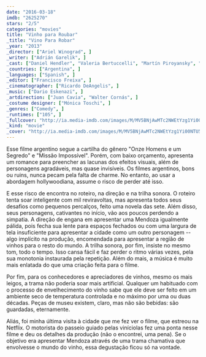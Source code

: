 ```yaml
---
date: "2016-03-18"
imdb: "2625270"
stars: "2/5"
categories: "movies"
title: "Vinho para Roubar"
_title: "Vino Para Robar"
_year: "2013"
_director: ["Ariel Winograd", ]
_writer: ["Adrián Garelik", ]
_cast: ["Daniel Hendler", "Valeria Bertuccelli", "Martín Piroyansky", "Pablo Rago", "Juan Leyrado", "Mario Alarcón", "Alan Sabbagh", "Luis Sagasti", "Esteban Balbi", ]
_countries: ["Argentina", ]
_languages: ["Spanish", ]
_editor: ["Francisco Freixa", ]
_cinematographer: ["Ricardo DeAngelis", ]
_music: ["Dario Eskenazi", ]
_artdirection: ["Juan Cavia", "Walter Cornás", ]
_costume designer: ["Mónica Toschi", ]
_genres: ["Comedy", ]
_runtimes: ["105", ]
_fullcover: "http://ia.media-imdb.com/images/M/MV5BNjAwMTc2NWEtYzg1Yi00NTU5LTgwOGUtODAzMTU5MTIxYTc3XkEyXkFqcGdeQXVyMTk0NDExMTM@.jpg"
_kind: "movie"
_cover: "http://ia.media-imdb.com/images/M/MV5BNjAwMTc2NWEtYzg1Yi00NTU5LTgwOGUtODAzMTU5MTIxYTc3XkEyXkFqcGdeQXVyMTk0NDExMTM@._V1._SX100_SY128_.jpg"
---
```

Esse filme argentino segue a cartilha do gênero "Onze Homens e um Segredo" e "Missão Impossível". Porém, com baixo orçamento, apresenta um romance para preencher as lacunas dos efeitos visuais, além de personagens agradáveis, mas quase invisíveis. Os filmes argentinos, bons ou ruins, nunca pecam pela falta de charme. No entanto, ao usar a abordagem hollywoodiana, assume o risco de perder até isso.

E esse risco de encontra no roteiro, na direção e na trilha sonora. O roteiro tenta soar inteligente com mil reviravoltas, mas apresenta todos seus desafios como pequenos percalços, feito uma novela das sete. Além disso, seus personagens, cativantes no início, vão aos poucos perdendo a simpatia. A direção de engana em apresentar uma Mendoza igualmente pálida, pois fecha sua lente para espaços fechados ou com uma largura de tela insuficiente para apresentar a cidade como um outro personagem -- algo implícito na produção, encomendada para apresentar a região de vinhos para o resto do mundo. A trilha sonora, por fim, insiste no mesmo tom, todo o tempo. Isso cansa fácil e faz perder o ritmo várias vezes, pela sua monotonia instaurada pela repetição. Além do mais, a música é muito mais enlatada do que uma criação feita para o filme.

Por fim, para os conhecedores e apreciadores de vinhos, mesmo os mais leigos, a trama não poderia soar mais artificial. Qualquer um habituado com o processo de envelhecimento do vinho sabe que ele deve ser feito em um ambiente seco de temperatura controlada e no máximo por uma ou duas décadas. Peças de museu existem, claro, mas não são bebidas: são guardadas, eternamente.

Aliás, foi minha última visita à cidade que me fez ver o filme, que estreou na Netflix. O motorista do passeio guiado pelas viníciolas fez uma ponta nesse filme e deu os detalhes da produção (não o encontrei, uma pena). Se o objetivo era apresentar Mendoza através de uma trama chamativa que envolvesse o mundo do vinho, essa degustação ficou só na vontade.
